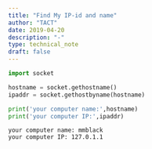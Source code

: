```yaml
---
title: "Find My IP-id and name"
author: "TACT"
date: 2019-04-20
description: "-"
type: technical_note
draft: false
---
```


```python
import socket
```


```python
hostname = socket.gethostname()
ipaddr = socket.gethostbyname(hostname)
```


```python
print('your computer name:',hostname)
print('your computer IP:',ipaddr)
```

    your computer name: mmblack
    your computer IP: 127.0.1.1



```python

```
